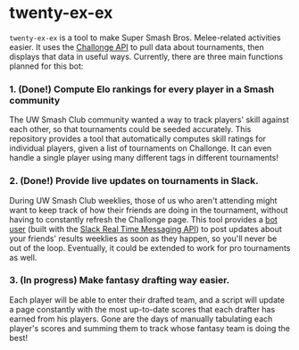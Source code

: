 twenty-ex-ex
============

`twenty-ex-ex` is a tool to make Super Smash Bros. Melee-related activities easier. It uses the [Challonge API](http://api.challonge.com/v1) to pull data about tournaments, then displays that data in useful ways. Currently, there are three main functions planned for this bot:

### 1. (Done!) Compute Elo rankings for every player in a Smash community


The UW Smash Club community wanted a way to track players' skill against each other, so that tournaments could be seeded accurately. This repository provides a tool that automatically computes skill ratings for individual players, given a list of tournaments on Challonge. It can even handle a single player using many different tags in different tournaments!

### 2. (Done!) Provide live updates on tournaments in Slack.

During UW Smash Club weeklies, those of us who aren't attending might want to keep track of how their friends are doing in the tournament, without having to constantly refresh the Challonge page. This tool provides a [bot user](https://api.slack.com/bot-users) (built with the [Slack Real Time Messaging API](https://api.slack.com/rtm)) to post updates about your friends' results weeklies as soon as they happen, so you'll never be out of the loop. Eventually, it could be extended to work for pro tournaments as well.

### 3. (In progress) Make fantasy drafting way easier.

Each player will be able to enter their drafted team, and a script will update a page constantly with the most up-to-date scores that each drafter has earned from his players. Gone are the days of manually tabulating each player's scores and summing them to track whose fantasy team is doing the best!
